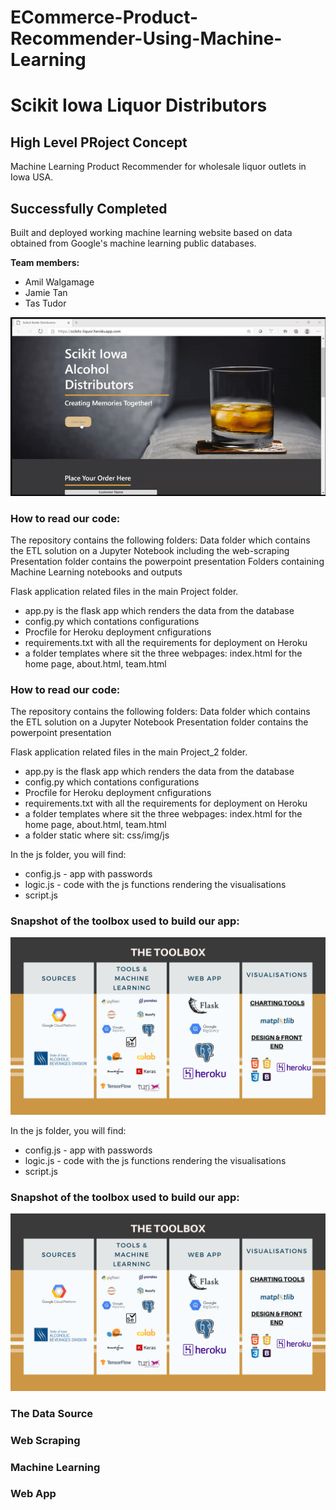 # ECommerce-Product-Recommender-Using-Machine-Learning

# Scikit Iowa Liquor Distributors

## High Level PRoject Concept 
Machine Learning Product Recommender for wholesale liquor outlets in Iowa USA.

## Successfully Completed
Built and deployed working machine learning website based on data obtained from Google's machine learning public databases.

**Team members:**

- Amil Walgamage
- Jamie Tan
- Tas Tudor

![App](static/img/scikit_web.gif)

### How to read our code: ###

The repository contains the following folders:
Data folder which contains the ETL solution on a Jupyter Notebook including the web-scraping
Presentation folder contains the powerpoint presentation
Folders containing Machine Learning notebooks and outputs 

Flask application related files in the main Project folder.
- app.py is the flask app which renders the data from the database
- config.py which contations configurations
- Procfile for Heroku deployment cnfigurations
- requirements.txt with all the requirements for deployment on Heroku
- a folder templates where sit the three webpages: index.html for the home page, about.html, team.html

### How to read our code: ###

The repository contains the following folders:
Data folder which contains the ETL solution on a Jupyter Notebook
Presentation folder contains the powerpoint presentation

Flask application related files in the main Project_2 folder.
- app.py is the flask app which renders the data from the database
- config.py which contations configurations
- Procfile for Heroku deployment cnfigurations
- requirements.txt with all the requirements for deployment on Heroku
- a folder templates where sit the three webpages: index.html for the home page, about.html, team.html
- a folder static where sit: css/img/js

In the js folder, you will find:
- config.js - app with passwords
- logic.js - code with the js functions rendering the visualisations
- script.js

### Snapshot of the toolbox used to build our app: ###

![workflow](static/img/Bootcamp_workflow_final.png)

In the js folder, you will find:
- config.js - app with passwords
- logic.js - code with the js functions rendering the visualisations
- script.js


### Snapshot of the toolbox used to build our app: ###

![workflow](static/img/Bootcamp_workflow_final.png)

### The Data Source


### Web Scraping


### Machine Learning


### Web App

